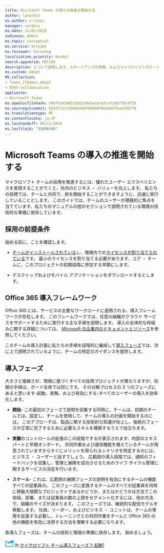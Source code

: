 ```yaml
---
title: Microsoft Teams の導入の推進を開始する
author: lanachin
ms.author: v-lanac
manager: serdars
ms.date: 11/01/2018
audience: Admin
ms.topic: conceptual
ms.service: msteams
ms.reviewer: karuanag
localization_priority: Normal
search.appverid: MET150
description: について説明します、スタートアップの実験、およびマイクロソフトのチームへの浸透のフェーズを有効にします。
ms.custom: Adopt
MS.collection:
- Teams_ITAdmin_Adopt
- M365-collaboration
appliesto:
- Microsoft Teams
ms.openlocfilehash: 500f414546b33b525043a2acb3ce7c0b7f8c9f56
ms.sourcegitcommit: bb53f131fabb03a66f0d000f8ba668fbad190778
ms.translationtype: MT
ms.contentlocale: ja-JP
ms.lasthandoff: 05/11/2019
ms.locfileid: "33896340"
---
```

# <a name="get-started-driving-adoption-of-microsoft-teams"></a>Microsoft Teams の導入の推進を開始する

マイクロソフト チームの採用を推進するには、優れたユーザー エクスペリエンスを実現することがでくと、社内のビジネス ・ バリューを向上します。 私たちの目標では、チームと共同で、旅を開始することができますように、迅速に実行していることとします。 このガイドでは、チームのユーザーが積極的に焦点を当てています、私たちのマニュアルの他のセクションで説明されている環境の技術的な準備に依存しています。

## <a name="adoption-prerequisites"></a>採用の前提条件

始める前に、ことを確認します。

- [チームがインストールされている](get-clients.md)し、環境内での[ライセンスが割り当てられている](office-365-licensing.md)です。 最小のライセンスを割り当てる必要があります、コア ・ チームに、このプロジェクトの初期段階に参加する早期にします。

- デスクトップおよびモバイル アプリケーションをダウンロードするとします。 

## <a name="office-365-adoption-framework"></a>Office 365 導入フレームワーク

Office 365 には、サービスの主要なワークロードに適用される、導入フレームワークが存在します。 このフレームワークでは、任意の組織がクラウド サービスをサポートするために実行する主な手順を説明します。 導入の全体的な枠組みに関する詳細については、 [Microsoft の企業内のドキュメントとリソース](https://aka.ms/O365AdoptionHub)を参照してください。 

このチームの導入計画に私たちの手順を段階的に編成して[導入フェーズ](#adoption-phases)では、次に上で説明されているように、チームの特定のガイダンスを提供します。

## <a name="adoption-phases"></a>導入フェーズ 

大きさと複雑さが、環境に基づくすべての採用プロジェクトが異なりますが、初期の手順は、ボード全体では同じです。 その分解プロセスの 3 つのフェーズにあると思います-起動、実験、および有効にする-すべてのユーザーの導入を効率化します。  

- **開始**- この最初のフェーズで説明を収集する同時に、チームは、初期のチームでは、設定し、チームを使用して、チームの導入の計画を開始するのには。 このアプローチは、製品に関する技術的な知識が向上し、後続のフェーズが正常に完了するために必要なスキルを構築するうえで役立ちます。 

- **実験**のコントロールの拡張のこの段階でするが表示されます、内部のエキスパートと早期オンボード。 共同作業および通信機能を備えているチームが用意されていますからすぐにメリットを得られるシナリオを特定するのには、ビジネス ・ ユーザーと話すでしょう。 広範囲の導入段階では、通知のフィードバックを収集し、管理と展開を成功させるためのライフ サイクル管理に関するサービスの決定を行います。

- **スケール**- これは、広範囲の展開フェーズの説明を有効にするチームの機能すべての従業員の。 このフェーズに変換するチームのすべての従業員を同時に移動大規模なプロジェクトであるかどうか、またはかどうかは方法でこの地域、部署、または従業員の数の上限をセグメント化するには、他の方法で、組織のサイズが決まります。 このフェーズでは、継続的な配信モデルを移動します。 社員、リーダー、およびビジネス ・ ユニットは、チームの使用を拡張する必要し、トレーニングとの共同作業をチームと Office 365 の他の機能を有効に活用する方法を理解する必要になります。   

各導入フェーズは、チームの技術と環境の準備に依存します。 始めましょう。


![次の手順を実行アイコン](media/teams-adoption-next-icon.png)次:[マイクロソフト チーム導入フェーズ 1: 起動](teams-adoption-phase1.md)|
